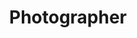 ---
layout: category
title:  "Photographer"
categories: 
exc: Quis est id duis culpa occaecat veniam officia.
img: "assets/img/featured/photographer-v2.jpg"
---
